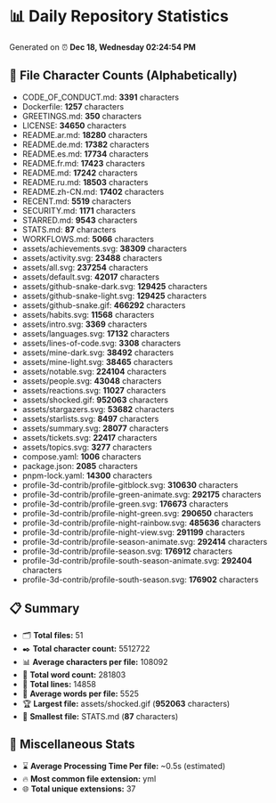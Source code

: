 # 📊 Daily Repository Statistics
Generated on ⏰ **Dec 18, Wednesday 02:24:54 PM**

## 📂 File Character Counts (Alphabetically)
- CODE_OF_CONDUCT.md: **3391** characters
- Dockerfile: **1257** characters
- GREETINGS.md: **350** characters
- LICENSE: **34650** characters
- README.ar.md: **18280** characters
- README.de.md: **17382** characters
- README.es.md: **17734** characters
- README.fr.md: **17423** characters
- README.md: **17242** characters
- README.ru.md: **18503** characters
- README.zh-CN.md: **17402** characters
- RECENT.md: **5519** characters
- SECURITY.md: **1171** characters
- STARRED.md: **9543** characters
- STATS.md: **87** characters
- WORKFLOWS.md: **5066** characters
- assets/achievements.svg: **38309** characters
- assets/activity.svg: **23488** characters
- assets/all.svg: **237254** characters
- assets/default.svg: **42017** characters
- assets/github-snake-dark.svg: **129425** characters
- assets/github-snake-light.svg: **129425** characters
- assets/github-snake.gif: **466292** characters
- assets/habits.svg: **11568** characters
- assets/intro.svg: **3369** characters
- assets/languages.svg: **17132** characters
- assets/lines-of-code.svg: **3308** characters
- assets/mine-dark.svg: **38492** characters
- assets/mine-light.svg: **38465** characters
- assets/notable.svg: **224104** characters
- assets/people.svg: **43048** characters
- assets/reactions.svg: **11027** characters
- assets/shocked.gif: **952063** characters
- assets/stargazers.svg: **53682** characters
- assets/starlists.svg: **8497** characters
- assets/summary.svg: **28077** characters
- assets/tickets.svg: **22417** characters
- assets/topics.svg: **3277** characters
- compose.yaml: **1006** characters
- package.json: **2085** characters
- pnpm-lock.yaml: **14300** characters
- profile-3d-contrib/profile-gitblock.svg: **310630** characters
- profile-3d-contrib/profile-green-animate.svg: **292175** characters
- profile-3d-contrib/profile-green.svg: **176673** characters
- profile-3d-contrib/profile-night-green.svg: **290650** characters
- profile-3d-contrib/profile-night-rainbow.svg: **485636** characters
- profile-3d-contrib/profile-night-view.svg: **291199** characters
- profile-3d-contrib/profile-season-animate.svg: **292414** characters
- profile-3d-contrib/profile-season.svg: **176912** characters
- profile-3d-contrib/profile-south-season-animate.svg: **292404** characters
- profile-3d-contrib/profile-south-season.svg: **176902** characters

## 📋 Summary
- 🗂️ **Total files:** 51
- ✒️ **Total character count:** 5512722
- 📊 **Average characters per file:** 108092
- 📝 **Total word count:** 281803
- 🧾 **Total lines:** 14858
- 📐 **Average words per file:** 5525
- 🏆 **Largest file:** assets/shocked.gif (**952063** characters)
- 🥉 **Smallest file:** STATS.md (**87** characters)

## 🌟 Miscellaneous Stats
- ⌛ **Average Processing Time Per file:** ~0.5s (estimated)
- 🔥 **Most common file extension:** yml
- 🌐 **Total unique extensions:** 37
